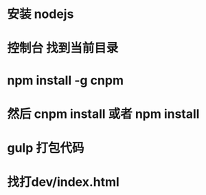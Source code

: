 

#  安装 nodejs

#  控制台 找到当前目录

#  npm install -g cnpm 

#  然后 cnpm install 或者 npm install 

#  gulp 打包代码 

#  找打dev/index.html
